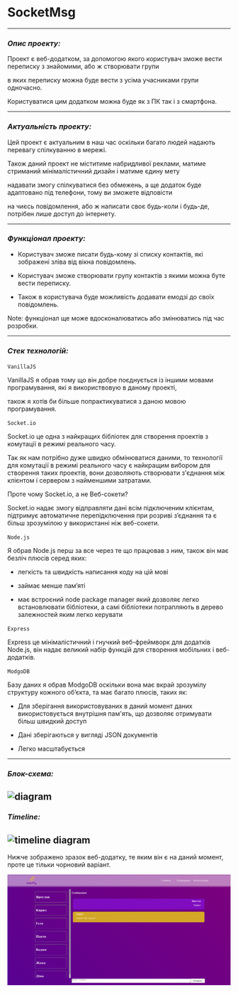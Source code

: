 # SocketMsg
----
### ***Опис проекту:***

Проект є веб-додатком, за допомогою якого користувач зможе вести переписку з знайомими, або ж створювати групи

в яких переписку можна буде вести з усіма учасниками групи одночасно.

Користуватися цим додатком можна буде як з ПК так і з смартфона.

----
### ***Актуальність проекту:***

Цей проект є актуальним в наш час оскільки багато людей надають перевагу спілкуванню в мережі.

Також даний проект не міститиме набридливої реклами, матиме стриманий мінімалістичний дизайн і матиме єдину мету

надавати змогу спілкуватися без обмежень, а ще додаток буде адаптовано під телефони, тому ви зможете відповісти 

на чиєсь повідомлення, або ж написати своє будь-коли і будь-де, потрібен лише доступ до інтернету.

----
### ***Функціонал проекту:***

* Користувач зможе писати будь-кому зі списку контактів, які зображені зліва від вікна повідомлень.

* Користувач зможе створювати групу контактів з якими можна буте вести переписку.

* Також в користувача буде можливість додавати емодзі до своїх повідомлень.

Note: функціонал ще може вдосконалюватись або змінюватись під час розробки.

----
### ***Стек технологій:***

`VanillaJS`

VanillaJS я обрав тому що він добре поєднується із іншими мовами програмування, які я використвовую в даному проекті,

також я хотів би більше попрактикуватися з даною мовою програмування.

`Socket.io`

Socket.io це одна з найкращих бібліотек для створення проектів з комутації в режимі реального часу.

Так як нам потрібно дуже швидко обмінюватися даними, то технології для комутації в режимі реального часу є найкращим вибором для створення таких проектів, вони дозволяють створювати з'єднання між клієнтом і сервером з найменшими затратами.

Проте чому Socket.io, а не Веб-сокети?

Socket.io надає змогу відправляти дані всім підключеним клієнтам, підтримує автоматичне перепідключення при розриві зʼєднання та є більш зрозумілою у використанні ніж веб-сокети.
    
`Node.js`

Я обрав Node.js перш за все через те що працював з ним, також він має безліч плюсів серед яких:

* легкість та швидкість написання коду на цій мові

* займає менше памʼяті

* має встроєний node package manager який дозволяє легко встановлювати бібліотеки, а самі бібліотеки потрапляють в дерево залежностей яким легко керувати

`Express`

Express це мінімалістичний і гнучкий веб-фреймворк для додатків Node.js, він надає великий набір функцій для створення мобільних і веб-додатків.
    
`ModgoDB`

Базу даних я обрав ModgoDB оскільки вона має вкрай зрозумілу структуру кожного обʼєкта, та має багато плюсів, таких як:

* Для зберігання використовуваних в даний момент даних використовується внутрішня пам'ять, що дозволяє отримувати більш швидкий доступ

* Дані зберігаються у вигляді JSON документів

* Легко масштабується

----
### ***Блок-схема:***
![](https://github.com/littleproger/SocketMsg/blob/main/img/diagram1.png "diagram")
----
### ***Timeline:***
![](https://github.com/littleproger/SocketMsg/blob/main/img/diagram2.png "timeline diagram")
---
Нижче зображено зразок веб-додатку, те яким він є на даний момент, проте це тільки чорновий варіант.

![](https://github.com/littleproger/Socket.IO-JS/blob/main/img/socket.png "screnshoot")
